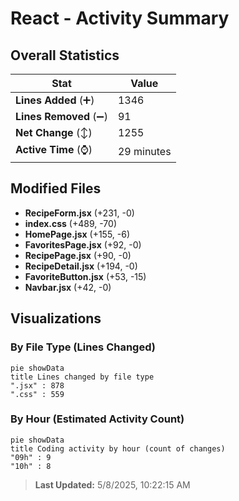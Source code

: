 # React - Activity Summary 

## Overall Statistics

| Stat                   | Value                                                             |
| ---------------------- | ----------------------------------------------------------------- |
| **Lines Added** (➕)   | 1346                                          |
| **Lines Removed** (➖) | 91                                        |
| **Net Change** (↕)    | 1255                |
| **Active Time** (⌚)   | 29 minutes |


## Modified Files
- **RecipeForm.jsx** (+231, -0)
- **index.css** (+489, -70)
- **HomePage.jsx** (+155, -6)
- **FavoritesPage.jsx** (+92, -0)
- **RecipePage.jsx** (+90, -0)
- **RecipeDetail.jsx** (+194, -0)
- **FavoriteButton.jsx** (+53, -15)
- **Navbar.jsx** (+42, -0)

## Visualizations

### By File Type (Lines Changed)

```mermaid
pie showData
title Lines changed by file type
".jsx" : 878
".css" : 559
```

### By Hour (Estimated Activity Count)

```mermaid
pie showData
title Coding activity by hour (count of changes)
"09h" : 9
"10h" : 8
```


> **Last Updated:** 5/8/2025, 10:22:15 AM